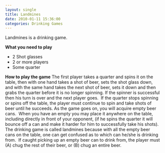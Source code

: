 ```yaml
---
layout: single
title: Landmines
date: 2010-01-11 15:36:00
categories: Drinking Games
---
```

Landmines is a drinking game.

<strong>What you need to play</strong>
<ul>
	<li>2 Shot glasses</li>
	<li>2 or more players</li>
	<li>Some quarter</li>
</ul>
<strong>How to play the game</strong>
The first player takes a quarter and spins it on the table, then with one hand takes a shot of beer, sets the shot glass down, and with the same hand takes the next shot of beer, sets it down and then grabs the quarter before it is no longer spinning.
If the spinner is successful then his turn is over and the next player goes.  If the quarter stops spinning or spins off the table, the player must continue to spin and take shots of beer until he succeeds.
As the game goes on, you will acquire empty beer cans.  When you have an empty you may place it anywhere on the table, including directly in front of your opponent, (if he spins the quarter it will bounce off a can and make it harder for him to successfully take his shots).
The drinking game is called landmines because with all the empty beer cans on the table, one can get confused as to which can he/she is drinking from.  If caught picking up an empty beer can to drink from, the player must (A) chug the rest of their beer, or (B) chug an entire beer.
